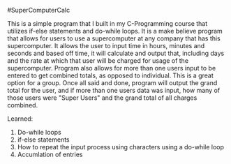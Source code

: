 #SuperComputerCalc

This is a simple program that I built in my C-Programming course that utilizes if-else statements and do-while loops.
It is a make believe program that allows for users to use a supercomputer at any company that has this supercomputer.
It allows the user to input time in hours, minutes and seconds and based off time, it will calculate and output that, including days and the rate at which that user will be charged for usage of the supercomputer.
Program also allows for more than one users input to be entered to get combined totals, as opposed to individual. This is a great option for a group.
Once all said and done, program will output the grand total for the user, and if more than one users data was input, how many of those users were "Super Users" and the grand total of all charges combined.

Learned:
1. Do-while loops
2. if-else statements
3. How to repeat the input process using characters using a do-while loop
4. Accumlation of entries

